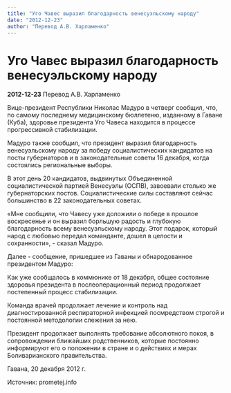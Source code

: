 ```yaml
---
title: "Уго Чавес выразил благодарность венесуэльскому народу"
date: "2012-12-23"
author: "Перевод А.В. Харламенко"
---
```


# Уго Чавес выразил благодарность венесуэльскому народу

**2012-12-23** Перевод А.В. Харламенко

Вице-президент Республики Николас Мадуро в четверг сообщил, что, по самому последнему медицинскому бюллетеню, изданному в Гаване (Куба), здоровье президента Уго Чавеса находится в процессе прогрессивной стабилизации.



Мадуро также сообщил, что президент выразил благодарность венесуэльскому народу за победу социалистических кандидатов на посты губернаторов и в законодательные советы 16 декабря, когда состоялись региональные выборы. 



В этот день 20 кандидатов, выдвинутых Объединенной социалистической партией Венесуэлы (ОСПВ), завоевали столько же губернаторских постов. Социалистические силы составляют сейчас большинство в 22 законодательных советах.

«Мне сообщили, что Чавесу уже доложили о победе в прошлое воскресенье и он выразил борльшую радость и глубокую благодарность всему венесуэльскому народу. Этот подарок, который народ с любовью передал команданте, дошел в целости и сохранности», - сказал Мадуро. 



Далее - сообщение, пришедшее из Гаваны и обнародованное президентом Мадуро:



Как уже сообщалось в коммюнике от 18 декабря, общее состояние здоровья президента в послеоперационный период продолжает постепенный процесс стабилизации.



Команда врачей продолжает лечение и контроль над диагностированной респираторной инфекцией посмредством строгой и постоянной методологии слежения за нею.



Президент продолжает выполнять требование абсолютного покоя, в сопровождении ближайших родственников, которые постоянно информируют его о положении в стране и о действиях и мерах Боливарианского правительства.



Гавана, 20 декабря 2012 г.

Источник: prometej.info